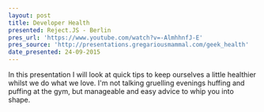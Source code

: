 ```yaml
---
layout: post
title: Developer Health
presented: Reject.JS - Berlin
pres_url: 'https://www.youtube.com/watch?v=-AlmhhnfJ-E'
pres_source: 'http://presentations.gregariousmammal.com/geek_health'
date_presented: 24-09-2015
---
```


In this presentation I will look at quick tips to keep ourselves a little healthier whilst we do what we love. I'm not talking gruelling evenings huffing and puffing at the gym, but manageable and easy advice to whip you into shape.
